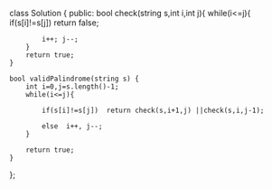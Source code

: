 class Solution {
public:
    bool check(string s,int i,int j){
        while(i<=j){
            if(s[i]!=s[j]) return false;
            
            i++; j--;
        }
        return true;
    }

    bool validPalindrome(string s) {
        int i=0,j=s.length()-1;
        while(i<=j){

            if(s[i]!=s[j])  return check(s,i+1,j) ||check(s,i,j-1);

            else  i++, j--;
        }

        return true;
    }
};